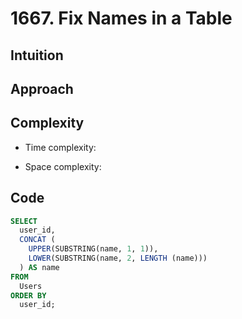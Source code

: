 # 1667. Fix Names in a Table

## Intuition

## Approach
<!-- Describe your approach to solving the problem. -->

## Complexity

- Time complexity:
<!-- Add your time complexity here, e.g. $$O(n)$$ -->

- Space complexity:
<!-- Add your space complexity here, e.g. $$O(n)$$ -->

## Code

```sql
SELECT
  user_id,
  CONCAT (
    UPPER(SUBSTRING(name, 1, 1)),
    LOWER(SUBSTRING(name, 2, LENGTH (name)))
  ) AS name
FROM
  Users
ORDER BY
  user_id;
```
